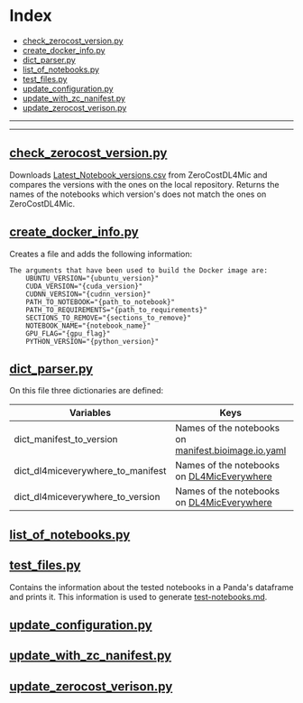 # Index 
- [check_zerocost_version.py](#check_zerocost_version.py)
- [create_docker_info.py](#create_docker_info.py)
- [dict_parser.py](#dict_parser.py)
- [list_of_notebooks.py](#list_of_notebooks.py)
- [test_files.py](#test_files.py)
- [update_configuration.py](#update_configuration.py)
- [update_with_zc_nanifest.py](#update_with_zc_nanifest.py)
- [update_zerocost_verison.py](#update_zerocost_verison.py)

---
---
## [check_zerocost_version.py](../../../../.tools/python_tools/check_zerocost_version.py) <a name="check_zerocost_version.py"></a>

Downloads [Latest_Notebook_versions.csv](https://raw.githubusercontent.com/HenriquesLab/ZeroCostDL4Mic/master/Colab_notebooks/Latest_Notebook_versions.csv) from ZeroCostDL4Mic and compares the versions with the ones on the local repository. Returns the names of the notebooks which version's does not match the ones on ZeroCostDL4Mic.

## [create_docker_info.py](../../../../.tools/python_tools/create_docker_info.py) <a name="create_docker_info.py"></a>

Creates a file and adds the following information:

    The arguments that have been used to build the Docker image are:
        UBUNTU_VERSION="{ubuntu_version}"
        CUDA_VERSION="{cuda_version}"
        CUDNN_VERSION="{cudnn_version}"
        PATH_TO_NOTEBOOK="{path_to_notebook}"
        PATH_TO_REQUIREMENTS="{path_to_requirements}"
        SECTIONS_TO_REMOVE="{sections_to_remove}"
        NOTEBOOK_NAME="{notebook_name}"
        GPU_FLAG="{gpu_flag}"
        PYTHON_VERSION="{python_version}"

## [dict_parser.py](../../../../.tools/python_tools/dict_parser.py) <a name="dict_parser.py"></a>

On this file three dictionaries are defined:

| Variables | Keys | Values |
|---|---|---|
| dict_manifest_to_version | Names of the notebooks on [manifest.bioimage.io.yaml](https://github.com/HenriquesLab/ZeroCostDL4Mic/blob/master/manifest.bioimage.io.yaml#L411) | Names of the notebooks on [Latest_Notebook_versions.csv](https://raw.githubusercontent.com/HenriquesLab/ZeroCostDL4Mic/master/Colab_notebooks/Latest_Notebook_versions.csv)  |
| dict_dl4miceverywhere_to_manifest | Names of the notebooks on [DL4MicEverywhere](https://github.com/HenriquesLab/DL4MicEverywhere/tree/main/notebooks/ZeroCostDL4Mic_notebooks) | Names of the notebooks on [manifest.bioimage.io.yaml](https://github.com/HenriquesLab/ZeroCostDL4Mic/blob/master/manifest.bioimage.io.yaml#L411) |
| dict_dl4miceverywhere_to_version | Names of the notebooks on [DL4MicEverywhere](https://github.com/HenriquesLab/DL4MicEverywhere/tree/main/notebooks/ZeroCostDL4Mic_notebooks) | [Latest_Notebook_versions.csv](https://raw.githubusercontent.com/HenriquesLab/ZeroCostDL4Mic/master/Colab_notebooks/Latest_Notebook_versions.csv) |



## [list_of_notebooks.py](../../../../.tools/python_tools/list_of_notebooks.py) <a name="list_of_notebooks.py"></a>



## [test_files.py](../../../../.tools/python_tools/test_files.py) <a name="test_files.py"></a>

Contains the information about the tested notebooks in a Panda's dataframe and prints it. This information is used to generate [test-notebooks.md](https://github.com/HenriquesLab/DL4MicEverywhere/blob/main/.tools/test-notebooks.md).

## [update_configuration.py](../../../../.tools/python_tools/update_configuration.py) <a name="update_configuration.py"></a>

## [update_with_zc_nanifest.py](../../../../.tools/python_tools/update_with_zc_nanifest.py) <a name="update_with_zc_nanifest.py"></a>

## [update_zerocost_verison.py](../../../../.tools/python_tools/update_zerocost_verison.py) <a name="update_zerocost_verison.py"></a>
